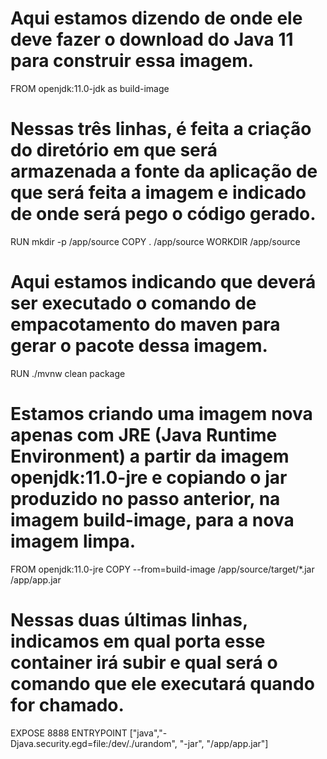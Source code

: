 # Aqui estamos dizendo de onde ele deve fazer o download do Java 11 para construir essa imagem.
 FROM openjdk:11.0-jdk as build-image

# Nessas três linhas, é feita a criação do diretório em que será armazenada a fonte da aplicação de que será feita a imagem e indicado de onde será pego o código gerado.
 RUN mkdir -p /app/source
 COPY . /app/source
 WORKDIR /app/source

# Aqui estamos indicando que deverá ser executado o comando de empacotamento do maven para gerar o pacote dessa imagem.
 RUN ./mvnw clean package

# Estamos criando uma imagem nova apenas com JRE (Java Runtime Environment) a partir da imagem openjdk:11.0-jre e copiando o jar produzido no passo anterior, na imagem build-image, para a nova imagem limpa.
FROM openjdk:11.0-jre
COPY --from=build-image /app/source/target/*.jar /app/app.jar

# Nessas duas últimas linhas, indicamos em qual porta esse container irá subir e qual será o comando que ele executará quando for chamado.
EXPOSE 8888
ENTRYPOINT ["java","-Djava.security.egd=file:/dev/./urandom", "-jar", "/app/app.jar"]
